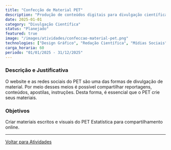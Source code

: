 ```yaml
---
title: "Confecção de Material PET"
description: "Produção de conteúdos digitais para divulgação científica nas plataformas do grupo"
date: 2025-01-01
category: "Divulgação Científica"
status: "Planejado"
featured: true
image: "/images/atividades/confeccao-material-pet.png"
technologies: ["Design Gráfico", "Redação Científica", "Mídias Sociais"]
carga_horaria: 60
periodo: "01/01/2025 - 31/12/2025"
---
```

  
### **Descrição e Justificativa**
  
O website e as redes sociais do PET são uma das formas de divulgação de material. Por meio desses meios é possível compartilhar reportagens, conteúdos, apostilas, instruções. Desta forma, é essencial que o PET crie
seus materiais.

### **Objetivos**

Criar materiais escritos e visuais do PET Estatística para compartilhamento online. 

---
[Voltar para Atividades](/atividades/)